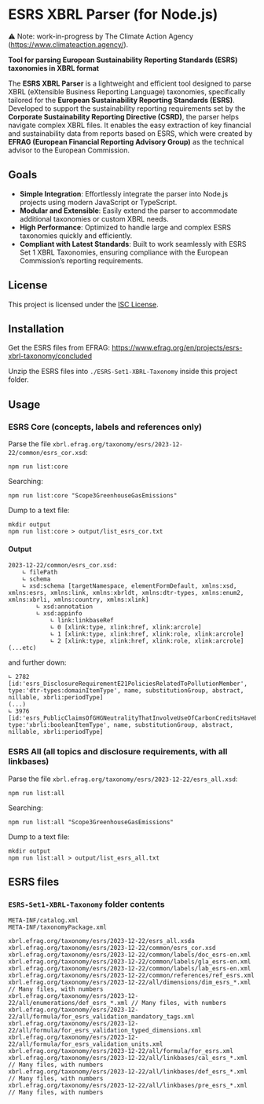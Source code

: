 # ESRS XBRL Parser (for Node.js)

⚠️ Note: work-in-progress by The Climate Action Agency (https://www.climateaction.agency/).

**Tool for parsing European Sustainability Reporting Standards (ESRS) taxonomies in XBRL format**

The **ESRS XBRL Parser** is a lightweight and efficient tool designed to parse XBRL (eXtensible Business Reporting Language) taxonomies, specifically tailored for the **European Sustainability Reporting Standards (ESRS)**. Developed to support the sustainability reporting requirements set by the **Corporate Sustainability Reporting Directive (CSRD)**, the parser helps navigate complex XBRL files. It enables the easy extraction of key financial and sustainability data from reports based on ESRS, which were created by **EFRAG (European Financial Reporting Advisory Group)** as the technical advisor to the European Commission.

## Goals

- **Simple Integration**: Effortlessly integrate the parser into Node.js projects using modern JavaScript or TypeScript.
- **Modular and Extensible**: Easily extend the parser to accommodate additional taxonomies or custom XBRL needs.
- **High Performance**: Optimized to handle large and complex ESRS taxonomies quickly and efficiently.
- **Compliant with Latest Standards**: Built to work seamlessly with ESRS Set 1 XBRL Taxonomies, ensuring compliance with the European Commission’s reporting requirements.

## License

This project is licensed under the [ISC License](LICENSE).

## Installation

Get the ESRS files from EFRAG: https://www.efrag.org/en/projects/esrs-xbrl-taxonomy/concluded

Unzip the ESRS files into `./ESRS-Set1-XBRL-Taxonomy` inside this project folder.

## Usage

### ESRS Core (concepts, labels and references only)

Parse the file `xbrl.efrag.org/taxonomy/esrs/2023-12-22/common/esrs_cor.xsd`:

    npm run list:core

Searching:

    npm run list:core "Scope3GreenhouseGasEmissions"

Dump to a text file:

    mkdir output
    npm run list:core > output/list_esrs_cor.txt

#### Output

    2023-12-22/common/esrs_cor.xsd:
        ∟ filePath
        ∟ schema
        ∟ xsd:schema [targetNamespace, elementFormDefault, xmlns:xsd, xmlns:esrs, xmlns:link, xmlns:xbrldt, xmlns:dtr-types, xmlns:enum2, xmlns:xbrli, xmlns:country, xmlns:xlink]
            ∟ xsd:annotation
            ∟ xsd:appinfo
                ∟ link:linkbaseRef
                ∟ 0 [xlink:type, xlink:href, xlink:arcrole]
                ∟ 1 [xlink:type, xlink:href, xlink:role, xlink:arcrole]
                ∟ 2 [xlink:type, xlink:href, xlink:role, xlink:arcrole]
    (...etc)

and further down:

    ∟ 2782 [id:'esrs_DisclosureRequirementE21PoliciesRelatedToPollutionMember', type:'dtr-types:domainItemType', name, substitutionGroup, abstract, nillable, xbrli:periodType]
    (...)
    ∟ 3976 [id:'esrs_PublicClaimsOfGHGNeutralityThatInvolveUseOfCarbonCreditsHaveBeenMade', type:'xbrli:booleanItemType', name, substitutionGroup, abstract, nillable, xbrli:periodType]

### ESRS All (all topics and disclosure requirements, with all linkbases)

Parse the file `xbrl.efrag.org/taxonomy/esrs/2023-12-22/esrs_all.xsd`:

    npm run list:all

Searching:

    npm run list:all "Scope3GreenhouseGasEmissions"

Dump to a text file:

    mkdir output
    npm run list:all > output/list_esrs_all.txt

## ESRS files

### `ESRS-Set1-XBRL-Taxonomy` folder contents

    META-INF/catalog.xml
    META-INF/taxonomyPackage.xml

    xbrl.efrag.org/taxonomy/esrs/2023-12-22/esrs_all.xsda
    xbrl.efrag.org/taxonomy/esrs/2023-12-22/common/esrs_cor.xsd
    xbrl.efrag.org/taxonomy/esrs/2023-12-22/common/labels/doc_esrs-en.xml
    xbrl.efrag.org/taxonomy/esrs/2023-12-22/common/labels/gla_esrs-en.xml
    xbrl.efrag.org/taxonomy/esrs/2023-12-22/common/labels/lab_esrs-en.xml
    xbrl.efrag.org/taxonomy/esrs/2023-12-22/common/references/ref_esrs.xml
    xbrl.efrag.org/taxonomy/esrs/2023-12-22/all/dimensions/dim_esrs_*.xml // Many files, with numbers
    xbrl.efrag.org/taxonomy/esrs/2023-12-22/all/enumerations/def_esrs_*.xml // Many files, with numbers
    xbrl.efrag.org/taxonomy/esrs/2023-12-22/all/formula/for_esrs_validation_mandatory_tags.xml
    xbrl.efrag.org/taxonomy/esrs/2023-12-22/all/formula/for_esrs_validation_typed_dimensions.xml
    xbrl.efrag.org/taxonomy/esrs/2023-12-22/all/formula/for_esrs_validation_units.xml
    xbrl.efrag.org/taxonomy/esrs/2023-12-22/all/formula/for_esrs.xml
    xbrl.efrag.org/taxonomy/esrs/2023-12-22/all/linkbases/cal_esrs_*.xml // Many files, with numbers
    xbrl.efrag.org/taxonomy/esrs/2023-12-22/all/linkbases/def_esrs_*.xml // Many files, with numbers
    xbrl.efrag.org/taxonomy/esrs/2023-12-22/all/linkbases/pre_esrs_*.xml // Many files, with numbers
